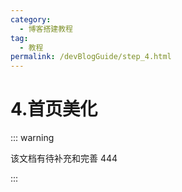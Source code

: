 ```yaml
---
category:
  - 博客搭建教程
tag:
  - 教程
permalink: /devBlogGuide/step_4.html
---
```


# 4.首页美化

::: warning

该文档有待补充和完善 444

:::
